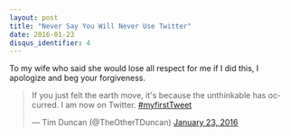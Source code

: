 ```yaml
---
layout: post
title: "Never Say You Will Never Use Twitter"
date: 2016-01-23
disqus_identifier: 4
---
```

To my wife who said she would lose all respect for me if I did this, I apologize and beg your forgiveness.

<blockquote class="twitter-tweet" data-lang="en"><p lang="en" dir="ltr">If you just felt the earth move, it&#39;s because the unthinkable has occurred. I am now on Twitter. <a href="https://twitter.com/hashtag/myfirstTweet?src=hash">#myfirstTweet</a></p>&mdash; Tim Duncan (@TheOtherTDuncan) <a href="https://twitter.com/TheOtherTDuncan/status/690944292190298112">January 23, 2016</a></blockquote>
<script async src="//platform.twitter.com/widgets.js" charset="utf-8"></script>